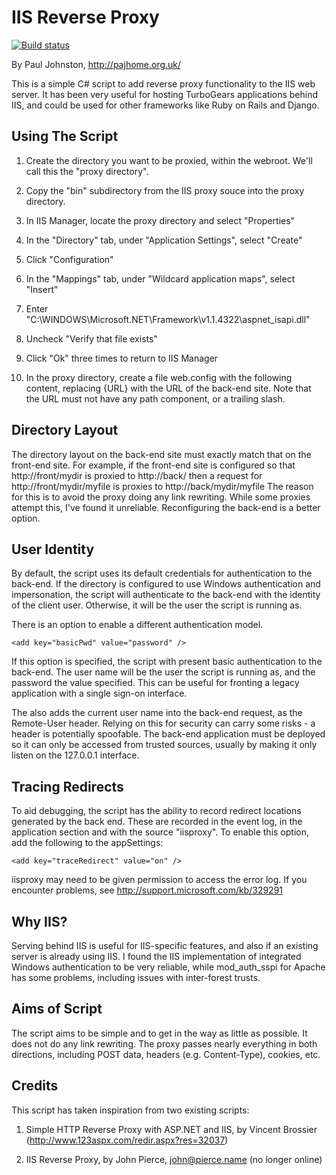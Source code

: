 
IIS Reverse Proxy
=================

[![Build status](https://ci.appveyor.com/api/projects/status/v4rbwgojpj3bsmq7/branch/master?svg=true)](https://ci.appveyor.com/project/kveretennicov/iisproxy/branch/master)

By Paul Johnston, http://pajhome.org.uk/

This is a simple C# script to add reverse proxy functionality to the IIS web
server. It has been very useful for hosting TurboGears applications behind
IIS, and could be used for other frameworks like Ruby on Rails and Django.


Using The Script
----------------

1.  Create the directory you want to be proxied, within the webroot. We'll call
    this the "proxy directory".
2.  Copy the "bin" subdirectory from the IIS proxy souce into the proxy
    directory.
3.  In IIS Manager, locate the proxy directory and select "Properties"
4.  In the "Directory" tab, under "Application Settings", select "Create"
5.  Click "Configuration"
6.  In the "Mappings" tab, under "Wildcard application maps", select "Insert"
7.  Enter "C:\WINDOWS\Microsoft.NET\Framework\v1.1.4322\aspnet_isapi.dll"
8.  Uncheck "Verify that file exists"
9.  Click "Ok" three times to return to IIS Manager
10. In the proxy directory, create a file web.config with the following
    content, replacing {URL} with the URL of the back-end site. Note that the
    URL must not have any path component, or a trailing slash.

    <configuration>
        <appSettings>
            <add key="proxyUrl" value="{URL}" />
        </appSettings>
        <system.web>
            <httpHandlers>
                <add verb="*" path="*" type="ReverseProxy.ReverseProxy, ReverseProxy" />
            </httpHandlers>
        </system.web>
    </configuration>


Directory Layout
----------------

The directory layout on the back-end site must exactly match that on the
front-end site. For example, if the front-end site is configured so that
http://front/mydir is proxied to http://back/ then a request for
http://front/mydir/myfile is proxies to http://back/mydir/myfile
The reason for this is to avoid the proxy doing any link rewriting. While
some proxies attempt this, I've found it unreliable. Reconfiguring the
back-end is a better option.


User Identity
-------------

By default, the script uses its default credentials for authentication to the
back-end. If the directory is configured to use Windows authentication and
impersonation, the script will authenticate to the back-end with the identity
of the client user. Otherwise, it will be the user the script is running as.

There is an option to enable a different authentication model.

    <add key="basicPwd" value="password" />

If this option is specified, the script with present basic authentication to
the back-end. The user name will be the user the script is running as, and
the password the value specified. This can be useful for fronting a legacy
application with a single sign-on interface.

The also adds the current user name into the back-end request, as the
Remote-User header. Relying on this for security can carry some risks - a
header is potentially spoofable. The back-end application must be deployed so
it can only be accessed from trusted sources, usually by making it only listen
on the 127.0.0.1 interface.


Tracing Redirects
-----------------

To aid debugging, the script has the ability to record redirect locations
generated by the back end. These are recorded in the event log, in the
application section and with the source "iisproxy". To enable this option, add
the following to the appSettings:

    <add key="traceRedirect" value="on" />

iisproxy may need to be given permission to access the error log. If you
encounter problems, see http://support.microsoft.com/kb/329291

Why IIS?
--------

Serving behind IIS is useful for IIS-specific features, and also if an
existing server is already using IIS. I found the IIS implementation of
integrated Windows authentication to be very reliable, while mod_auth_sspi
for Apache has some problems, including issues with inter-forest trusts.


Aims of Script
--------------

The script aims to be simple and to get in the way as little as possible. It
does not do any link rewriting. The proxy passes nearly everything in both
directions, including POST data, headers (e.g. Content-Type), cookies, etc.


Credits
-------

This script has taken inspiration from two existing scripts:

1. Simple HTTP Reverse Proxy with ASP.NET and IIS, by Vincent Brossier
   (http://www.123aspx.com/redir.aspx?res=32037)

2. IIS Reverse Proxy, by John Pierce, john@pierce.name
   (no longer online)
